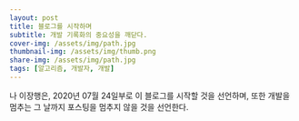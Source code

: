 ```yaml
---
layout: post
title: 블로그를 시작하며
subtitle: 개발 기록화의 중요성을 깨닫다.
cover-img: /assets/img/path.jpg
thumbnail-img: /assets/img/thumb.png
share-img: /assets/img/path.jpg
tags: [알고리즘, 개발자, 개발]
---
```


나 이장행은, 2020년 07월 24일부로 이 블로그를 시작할 것을 선언하며, 또한 개발을 멈추는 그 날까지 포스팅을 멈추지 않을 것을 선언한다.
